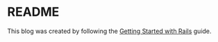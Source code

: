 # README

This blog was created by following the [Getting Started with Rails](https://guides.rubyonrails.org/getting_started.html) guide.